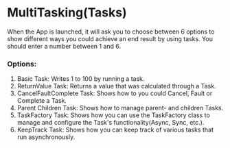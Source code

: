 # MultiTasking(Tasks)
When the App is launched, it will ask you to choose between 6 options to show different ways you could achieve an end result by using tasks. You should enter a number between 1 and 6.

### Options:
1) Basic Task: Writes 1 to 100 by running a task.
2) ReturnValue Task: Returns a value that was calculated through a Task.
3) CancelFaultComplete Task: Shows how to you could Cancel, Fault or Complete a Task.
4) Parent Children Task: Shows how to manage parent- and children Tasks.
5) TaskFactory Task: Shows how you can use the TaskFactory class to manage and configure the Task's functionality(Async, Sync, etc.).
6) KeepTrack Task: Shows how you can keep track of various tasks that run asynchronously.
